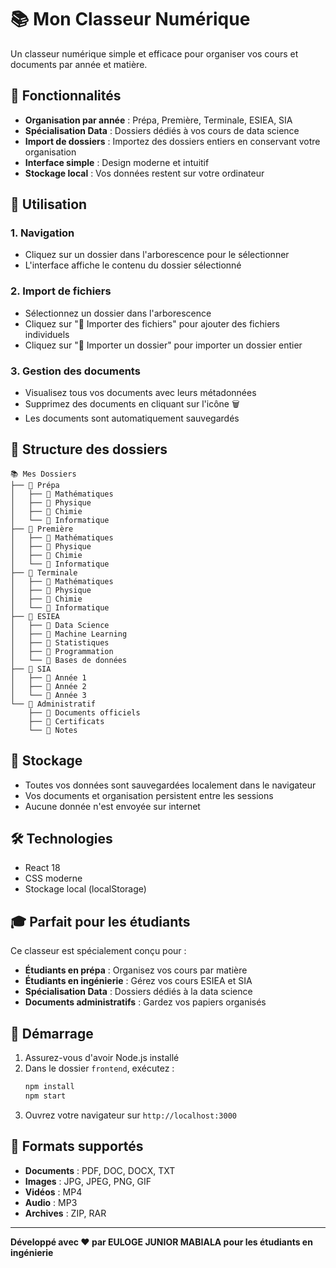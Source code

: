 # 📚 Mon Classeur Numérique

Un classeur numérique simple et efficace pour organiser vos cours et documents par année et matière.

## 🎯 Fonctionnalités

- **Organisation par année** : Prépa, Première, Terminale, ESIEA, SIA
- **Spécialisation Data** : Dossiers dédiés à vos cours de data science
- **Import de dossiers** : Importez des dossiers entiers en conservant votre organisation
- **Interface simple** : Design moderne et intuitif
- **Stockage local** : Vos données restent sur votre ordinateur

## 🚀 Utilisation

### 1. Navigation
- Cliquez sur un dossier dans l'arborescence pour le sélectionner
- L'interface affiche le contenu du dossier sélectionné

### 2. Import de fichiers
- Sélectionnez un dossier dans l'arborescence
- Cliquez sur "📄 Importer des fichiers" pour ajouter des fichiers individuels
- Cliquez sur "📁 Importer un dossier" pour importer un dossier entier

### 3. Gestion des documents
- Visualisez tous vos documents avec leurs métadonnées
- Supprimez des documents en cliquant sur l'icône 🗑️
- Les documents sont automatiquement sauvegardés

## 📁 Structure des dossiers

```
📚 Mes Dossiers
├── 📁 Prépa
│   ├── 📁 Mathématiques
│   ├── 📁 Physique
│   ├── 📁 Chimie
│   └── 📁 Informatique
├── 📁 Première
│   ├── 📁 Mathématiques
│   ├── 📁 Physique
│   ├── 📁 Chimie
│   └── 📁 Informatique
├── 📁 Terminale
│   ├── 📁 Mathématiques
│   ├── 📁 Physique
│   ├── 📁 Chimie
│   └── 📁 Informatique
├── 📁 ESIEA
│   ├── 📁 Data Science
│   ├── 📁 Machine Learning
│   ├── 📁 Statistiques
│   ├── 📁 Programmation
│   └── 📁 Bases de données
├── 📁 SIA
│   ├── 📁 Année 1
│   ├── 📁 Année 2
│   └── 📁 Année 3
└── 📁 Administratif
    ├── 📁 Documents officiels
    ├── 📁 Certificats
    └── 📁 Notes
```

## 💾 Stockage

- Toutes vos données sont sauvegardées localement dans le navigateur
- Vos documents et organisation persistent entre les sessions
- Aucune donnée n'est envoyée sur internet

## 🛠️ Technologies

- React 18
- CSS moderne
- Stockage local (localStorage)

## 🎓 Parfait pour les étudiants

Ce classeur est spécialement conçu pour :
- **Étudiants en prépa** : Organisez vos cours par matière
- **Étudiants en ingénierie** : Gérez vos cours ESIEA et SIA
- **Spécialisation Data** : Dossiers dédiés à la data science
- **Documents administratifs** : Gardez vos papiers organisés

## 🚀 Démarrage

1. Assurez-vous d'avoir Node.js installé
2. Dans le dossier `frontend`, exécutez :
   ```bash
   npm install
   npm start
   ```
3. Ouvrez votre navigateur sur `http://localhost:3000`

## 📝 Formats supportés

- **Documents** : PDF, DOC, DOCX, TXT
- **Images** : JPG, JPEG, PNG, GIF
- **Vidéos** : MP4
- **Audio** : MP3
- **Archives** : ZIP, RAR

---

**Développé avec ❤️ par EULOGE JUNIOR MABIALA pour les étudiants en ingénierie** 